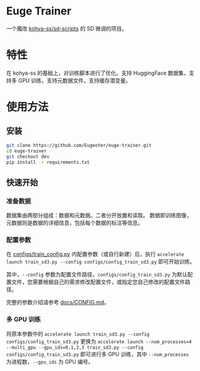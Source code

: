 # Euge Trainer

一个魔改 [kohya-ss/sd-scripts](https://github.com/kohya-ss/sd-scripts) 的 SD 微调的项目。

# 特性

在 kohya-ss 的基础上，对训练脚本进行了优化。支持 HuggingFace 数据集，支持多 GPU 训练，支持元数据文件，支持缓存潜变量。

# 使用方法

## 安装

```bash
git clone https://github.com/Eugeoter/euge-trainer.git
cd euge-trainer
git checkout dev
pip install -r requirements.txt
```

## 快速开始

### 准备数据

数据集由两部分组成：数据和元数据。二者分开放置和读取。
数据即训练图像，元数据则是数据的详细信息，包括每个数据的标注等信息。

### 配置参数

在 [configs/train_config.py](configs/config_train_sd3.py) 内配置参数（或自行新建）后，执行 `accelerate launch train_sd3.py --config configs/config_train_sd3.py` 即可开始训练。

其中，`--config` 参数为配置文件路径，`configs/config_train_sd3.py` 为默认配置文件，您需要根据自己的需求修改配置文件，或指定您自己修改的配置文件路径。

完整的参数介绍请参考 [docs/CONFIG.md](docs/CONFIG.md)。

### 多 GPU 训练

将原本参数中的 `accelerate launch train_sd3.py --config configs/config_train_sd3.py` 更换为 `accelerate launch --num_processes=4 --multi_gpu --gpu_ids=0,1,2,3 train_sd3.py --config configs/config_train_sd3.py` 即可进行多 GPU 训练，其中 `--num_processes` 为进程数，`--gpu_ids` 为 GPU 编号。
